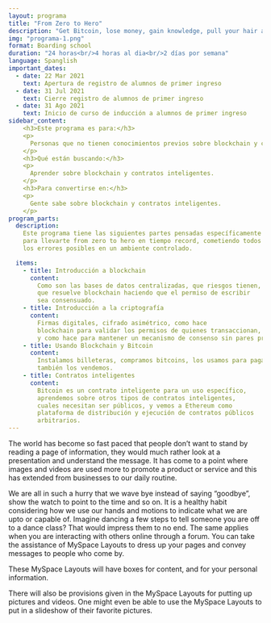 ```yaml
---
layout: programa
title: "From Zero to Hero"
description: "Get Bitcoin, lose money, gain knowledge, pull your hair and rejoice in the instant gratification of a properly running node, all in 24 hours."
img: "programa-1.png"
format: Boarding school
duration: "24 horas<br/>4 horas al dia<br/>2 días por semana"
language: Spanglish
important_dates:
  - date: 22 Mar 2021
    text: Apertura de registro de alumnos de primer ingreso
  - date: 31 Jul 2021
    text: Cierre registro de alumnos de primer ingreso
  - date: 31 Ago 2021
    text: Inicio de curso de inducción a alumnos de primer ingreso
sidebar_content:
    <h3>Este programa es para:</h3>
    <p>
      Personas que no tienen conocimientos previos sobre blockchain y contratos inteligentes.
    </p>
    <h3>Qué están buscando:</h3>
    <p>
      Aprender sobre blockchain y contratos inteligentes.
    </p>
    <h3>Para convertirse en:</h3>
    <p>
      Gente sabe sobre blockchain y contratos inteligentes.
    </p>
program_parts:
  description:
    Este programa tiene las siguientes partes pensadas específicamente
    para llevarte from zero to hero en tiempo record, cometiendo todos
    los errores posibles en un ambiente controlado.

  items:
    - title: Introducción a blockchain
      content:
        Como son las bases de datos centralizadas, que riesgos tienen,
        que resuelve blockchain haciendo que el permiso de escribir
        sea consensuado.
    - title: Introducción a la criptografía
      content:
        Firmas digitales, cifrado asimétrico, como hace
        blockchain para validar los permisos de quienes transaccionan,
        y como hace para mantener un mecanismo de consenso sin pares privilegiados.
    - title: Usando Blockchain y Bitcoin
      content:
        Instalamos billeteras, compramos bitcoins, los usamos para pagar y cobrar,
        también los vendemos.
    - title: Contratos inteligentes
      content:
        Bitcoin es un contrato inteligente para un uso específico,
        aprendemos sobre otros tipos de contratos inteligentes,
        cuales necesitan ser públicos, y vemos a Ethereum como
        plataforma de distribución y ejecución de contratos públicos
        arbitrarios.
---
```


The world has become so fast paced that people don’t want to stand by reading a page of information, they would much rather look at a presentation and understand the message. It has come to a point where images and videos are used more to promote a product or service and this has extended from businesses to our daily routine.

We are all in such a hurry that we wave bye instead of saying “goodbye”, show the watch to point to the time and so on. It is a healthy habit considering how we use our hands and motions to indicate what we are upto or capable of. Imagine dancing a few steps to tell someone you are off to a dance class? That would impress them to no end. The same applies when you are interacting with others online through a forum. You can take the assistance of MySpace Layouts to dress up your pages and convey messages to people who come by.

These MySpace Layouts will have boxes for content, and for your personal information.

There will also be provisions given in the MySpace Layouts for putting up pictures and videos. One might even be able to use the MySpace Layouts to put in a slideshow of their favorite pictures.
